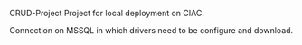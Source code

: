 CRUD-Project
Project for local deployment on CIAC.

Connection on MSSQL in which drivers need to be configure and download.
